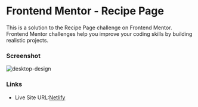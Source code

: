 # Frontend Mentor - Recipe Page

This is a solution to the Recipe Page challenge on Frontend Mentor.
Frontend Mentor challenges help you improve your coding skills by building realistic projects.

### Screenshot

![desktop-design](https://github.com/gab-holik/Frontend-Mentor/assets/97192580/3ce805c5-0037-40b5-a524-814489e9d788)

### Links

- Live Site URL:[Netlify](https://beamish-chebakia-2c1b84.netlify.app/)
